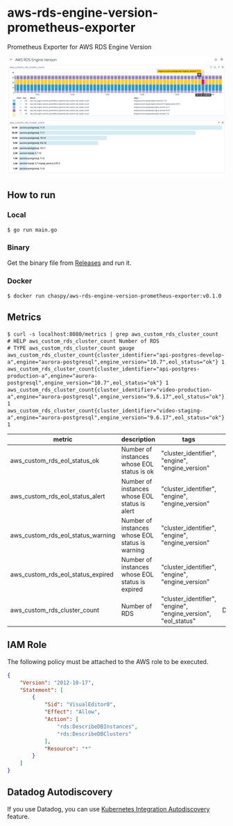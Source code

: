 # aws-rds-engine-version-prometheus-exporter
Prometheus Exporter for AWS RDS Engine Version

![image.png](image.png)

## How to run

### Local

```
$ go run main.go
```

### Binary

Get the binary file from [Releases](https://github.com/chaspy/aws-rds-engine-version-prometheus-exporter/releases) and run it.

### Docker

```
$ docker run chaspy/aws-rds-engine-version-prometheus-exporter:v0.1.0
```

## Metrics

```
$ curl -s localhost:8080/metrics | grep aws_custom_rds_cluster_count
# HELP aws_custom_rds_cluster_count Number of RDS
# TYPE aws_custom_rds_cluster_count gauge
aws_custom_rds_cluster_count{cluster_identifier="api-postgres-develop-a",engine="aurora-postgresql",engine_version="10.7",eol_status="ok"} 1
aws_custom_rds_cluster_count{cluster_identifier="api-postgres-production-a",engine="aurora-postgresql",engine_version="10.7",eol_status="ok"} 1
aws_custom_rds_cluster_count{cluster_identifier="video-production-a",engine="aurora-postgresql",engine_version="9.6.17",eol_status="ok"} 1
aws_custom_rds_cluster_count{cluster_identifier="video-staging-a",engine="aurora-postgresql",engine_version="9.6.17",eol_status="ok"} 1
```

|metric|description|tags|note|
|---------------------------------|-----------------------------------------------|--------------------------------------------------------------|----------|
|aws_custom_rds_eol_status_ok     |Number of instances whose EOL status is ok     |"cluster_identifier", "engine", "engine_version"              |          |
|aws_custom_rds_eol_status_alert  |Number of instances whose EOL status is alert  |"cluster_identifier", "engine", "engine_version"              |          |
|aws_custom_rds_eol_status_warning|Number of instances whose EOL status is warning|"cluster_identifier", "engine", "engine_version"              |          |
|aws_custom_rds_eol_status_expired|Number of instances whose EOL status is expired|"cluster_identifier", "engine", "engine_version"              |          |
|aws_custom_rds_cluster_count     |Number of RDS                                  |"cluster_identifier", "engine", "engine_version", "eol_status"|DEPRECATED|

## IAM Role

The following policy must be attached to the AWS role to be executed.

```json
{
    "Version": "2012-10-17",
    "Statement": [
        {
            "Sid": "VisualEditor0",
            "Effect": "Allow",
            "Action": [
                "rds:DescribeDBInstances",
                "rds:DescribeDBClusters"
            ],
            "Resource": "*"
        }
    ]
}
```

## Datadog Autodiscovery

If you use Datadog, you can use [Kubernetes Integration Autodiscovery](https://docs.datadoghq.com/agent/kubernetes/integrations/?tab=kubernetes) feature.


